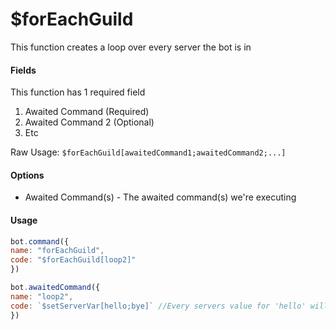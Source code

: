 # $forEachGuild

This function creates a loop over every server the bot is in

#### Fields

This function has 1 required field

1. Awaited Command \(Required\)
2. Awaited Command 2 \(Optional\)
3. Etc

Raw Usage: `$forEachGuild[awaitedCommand1;awaitedCommand2;...]`

#### Options

* Awaited Command\(s\) - The awaited command\(s\) we're executing

#### Usage

```javascript
bot.command({
name: "forEachGuild",
code: "$forEachGuild[loop2]"
})

bot.awaitedCommand({
name: "loop2",
code: `$setServerVar[hello;bye]` //Every servers value for 'hello' will be 'bye'
})
```

